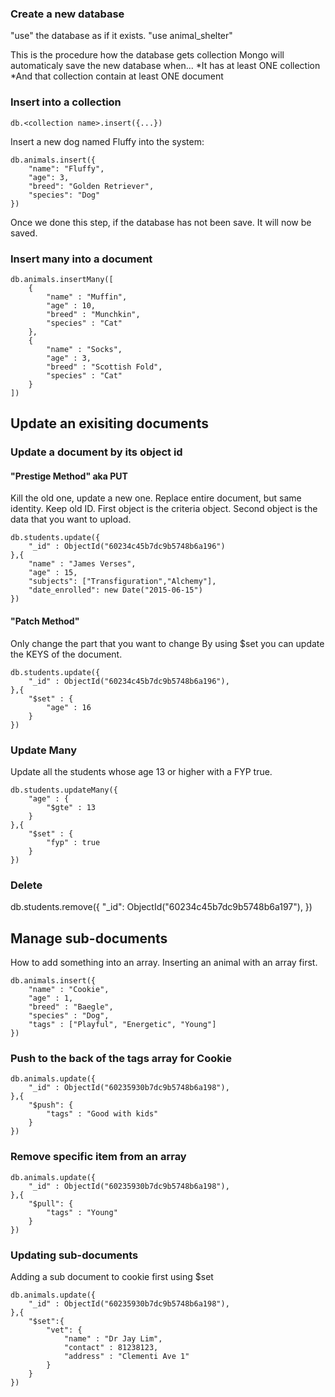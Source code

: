 ### Create a new database
"use" the database as if it exists. 
"use animal_shelter"

This is the procedure how the database gets collection
Mongo will automaticaly save the new database when...
*It has at least ONE collection
*And that collection contain at least ONE document

### Insert into a collection
```
db.<collection name>.insert({...})
```

Insert a new dog named Fluffy into the system:
``` 
db.animals.insert({
    "name": "Fluffy",
    "age": 3,
    "breed": "Golden Retriever",
    "species": "Dog"
})
``` 

Once we done this step, if the database has not been save. It will now be saved. 

### Insert many into a document
``` 
db.animals.insertMany([
    {
        "name" : "Muffin",
        "age" : 10,
        "breed" : "Munchkin",
        "species" : "Cat" 
    },
    {
        "name" : "Socks",
        "age" : 3,
        "breed" : "Scottish Fold",
        "species" : "Cat"
    }
])
```


## Update an exisiting documents

### Update a document by its object id

#### "Prestige Method" aka PUT
Kill the old one, update a new one.
Replace entire document, but same identity. Keep old ID.
First object is the criteria object.
Second object is the data that you want to upload.

```
db.students.update({
    "_id" : ObjectId("60234c45b7dc9b5748b6a196")
},{
    "name" : "James Verses",
    "age" : 15,
    "subjects": ["Transfiguration","Alchemy"],
    "date_enrolled": new Date("2015-06-15")
})
```

#### "Patch Method"
Only change the part that you want to change
By using $set you can update the KEYS of the document. 
```
db.students.update({
    "_id" : ObjectId("60234c45b7dc9b5748b6a196"),
},{
    "$set" : {
        "age" : 16
    }
})
```

### Update Many
Update all the students whose age 13 or higher with a FYP true. 
```
db.students.updateMany({
    "age" : {
        "$gte" : 13
    }
},{
    "$set" : {
        "fyp" : true
    }
})

```


### Delete
db.students.remove({
    "_id": ObjectId("60234c45b7dc9b5748b6a197"),
})


## Manage sub-documents
How to add something into an array.
Inserting an animal with an array first.
```
db.animals.insert({
    "name" : "Cookie",
    "age" : 1,
    "breed" : "Baegle",
    "species" : "Dog",
    "tags" : ["Playful", "Energetic", "Young"] 
})
```

### Push to the back of the tags array for Cookie
```
db.animals.update({
    "_id" : ObjectId("60235930b7dc9b5748b6a198"),
},{
    "$push": {
        "tags" : "Good with kids"
    }
})
```

### Remove specific item from an array

```
db.animals.update({
    "_id" : ObjectId("60235930b7dc9b5748b6a198"),
},{
    "$pull": {
        "tags" : "Young"
    }
})
```

### Updating sub-documents
Adding a sub document to cookie first
using $set
```
db.animals.update({
    "_id" : ObjectId("60235930b7dc9b5748b6a198"),
},{
    "$set":{
        "vet": {
            "name" : "Dr Jay Lim",
            "contact" : 81238123,
            "address" : "Clementi Ave 1"
        }
    }
})
```